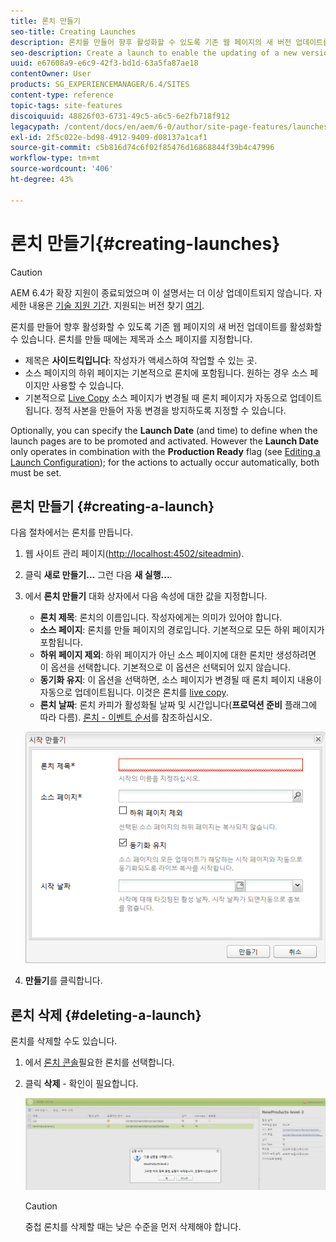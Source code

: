 ```yaml
---
title: 론치 만들기
seo-title: Creating Launches
description: 론치를 만들어 향후 활성화할 수 있도록 기존 웹 페이지의 새 버전 업데이트를 활성화할 수 있습니다. 론치를 만들 때에는 제목과 소스 페이지를 지정합니다.
seo-description: Create a launch to enable the updating of a new version of existing web pages for future activation. When you create a Launch, you specify a title and the source page.
uuid: e67608a9-e6c9-42f3-bd1d-63a5fa87ae18
contentOwner: User
products: SG_EXPERIENCEMANAGER/6.4/SITES
content-type: reference
topic-tags: site-features
discoiquuid: 48826f03-6731-49c5-a6c5-6e2fb718f912
legacypath: /content/docs/en/aem/6-0/author/site-page-features/launches
exl-id: 2f5c022e-bd98-4912-9409-d08137a1caf1
source-git-commit: c5b816d74c6f02f85476d16868844f39b4c47996
workflow-type: tm+mt
source-wordcount: '406'
ht-degree: 43%

---
```


# 론치 만들기{#creating-launches}

>[!CAUTION]
>
>AEM 6.4가 확장 지원이 종료되었으며 이 설명서는 더 이상 업데이트되지 않습니다. 자세한 내용은 [기술 지원 기간](https://helpx.adobe.com/kr/support/programs/eol-matrix.html). 지원되는 버전 찾기 [여기](https://experienceleague.adobe.com/docs/).

론치를 만들어 향후 활성화할 수 있도록 기존 웹 페이지의 새 버전 업데이트를 활성화할 수 있습니다. 론치를 만들 때에는 제목과 소스 페이지를 지정합니다.

* 제목은 **사이드킥입니다**: 작성자가 액세스하여 작업할 수 있는 곳.
* 소스 페이지의 하위 페이지는 기본적으로 론치에 포함됩니다. 원하는 경우 소스 페이지만 사용할 수 있습니다.
* 기본적으로 [Live Copy](/help/sites-administering/msm.md) 소스 페이지가 변경될 때 론치 페이지가 자동으로 업데이트됩니다. 정적 사본을 만들어 자동 변경을 방지하도록 지정할 수 있습니다.

Optionally, you can specify the **Launch Date** (and time) to define when the launch pages are to be promoted and activated. However the **Launch Date** only operates in combination with the **Production Ready** flag (see [Editing a Launch Configuration](/help/sites-classic-ui-authoring/classic-launches-editing.md#editing-a-launch-configuration)); for the actions to actually occur automatically, both must be set.

## 론치 만들기 {#creating-a-launch}

다음 절차에서는 론치를 만듭니다.

1. 웹 사이트 관리 페이지([http://localhost:4502/siteadmin](http://localhost:4502/siteadmin)).
1. 클릭 **새로 만들기...** 그런 다음 **새 실행...**.
1. 에서 **론치 만들기** 대화 상자에서 다음 속성에 대한 값을 지정합니다.

   * **론치 제목**: 론치의 이름입니다. 작성자에게는 의미가 있어야 합니다.
   * **소스 페이지**: 론치를 만들 페이지의 경로입니다. 기본적으로 모든 하위 페이지가 포함됩니다.
   * **하위 페이지 제외**: 하위 페이지가 아닌 소스 페이지에 대한 론치만 생성하려면 이 옵션을 선택합니다. 기본적으로 이 옵션은 선택되어 있지 않습니다.
   * **동기화 유지**: 이 옵션을 선택하면, 소스 페이지가 변경될 때 론치 페이지 내용이 자동으로 업데이트됩니다. 이것은 론치를 [live copy](/help/sites-administering/msm.md).
   * **론치 날짜**: 론치 카피가 활성화될 날짜 및 시간입니다(**프로덕션 준비** 플래그에 따라 다름). [론치 - 이벤트 순서](/help/sites-authoring/launches.md#launches-the-order-of-events)를 참조하십시오.

   ![chlimage_1-99](assets/chlimage_1-99.png)

1. **만들기**&#x200B;를 클릭합니다.

## 론치 삭제 {#deleting-a-launch}

론치를 삭제할 수도 있습니다.

1. 에서 [론치 콘솔](/help/sites-classic-ui-authoring/classic-launches.md)필요한 론치를 선택합니다.
1. 클릭 **삭제** - 확인이 필요합니다.

   ![chlimage_1-100](assets/chlimage_1-100.png)

   >[!CAUTION]
   >
   >중첩 론치를 삭제할 때는 낮은 수준을 먼저 삭제해야 합니다.

